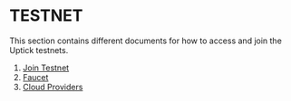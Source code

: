 # TESTNET

This section contains different documents for how to access and join the Uptick testnets.

1. [Join Testnet](join.md)
2. [Faucet](faucet.md)
3. [Cloud Providers](cloud\_providers.md)
